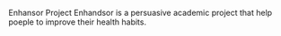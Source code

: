 Enhansor Project
Enhandsor is a persuasive academic project that help poeple to improve their health habits.


